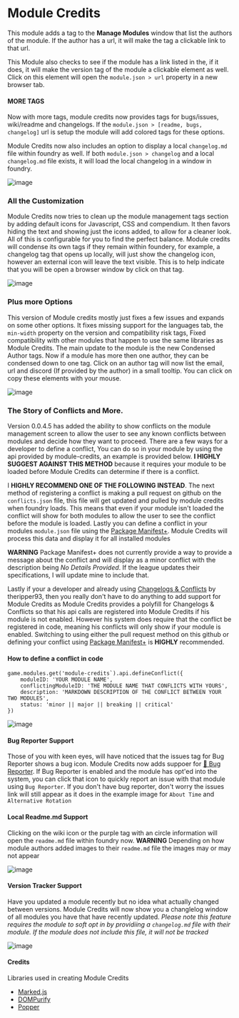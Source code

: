 # Module Credits
This module adds a tag to the **Manage Modules** window that list the authors of the module. If the author has a url, it will make the tag a clickable link to that url.

This Module also checks to see if the module has a link listed in the, if it does, it will make the version tag of the module a clickable element as well. Click on this element will open the `module.json > url` property in a new browser tab.

#### MORE TAGS
Now with more tags, module credits now provides tags for bugs/issues, wiki/readme and changelogs. If the `module.json > [readme, bugs, changelog]` url is setup the module will add colored tags for these options.

Module Credits now also includes an option to display a local `changelog.md` file within foundry as well. If both `module.json > changelog` and a local `changelog.md` file exists, it will load the local changelog in a window in foundry.

![image](https://user-images.githubusercontent.com/564874/127723920-7f135dea-4677-42a9-90d9-c273463e0735.png)

### All the Customization
Module Credits now tries to clean up the module management tags section by adding default icons for Javascript, CSS and compendium. It then favors hiding the text and showing just the icons added, to allow for a cleaner look. All of this is configurable for you to find the perfect balance. Module credits will condense its own tags if they remain within foundery, for example, a changelog tag that opens up locally, will just show the changelog icon, however an external icon will leave the text visible. This is to help indicate that you will be open a browser window by click on that tag.

![image](https://user-images.githubusercontent.com/564874/127776582-ce214ae9-0c41-42ae-9cee-85e04fae5792.png)

### Plus more Options
This version of Module credits mostly just fixes a few issues and expands on some other options. It fixes missing support for the languages tab, the `min-width` property on the version and compatibility risk tags, Fixed compatibility with other modules that happen to use the same libraries as Module Credits. The main update to the module is the new Condensed Author tags. Now if a module has more then one author, they can be condensed down to one tag. Click on an author tag will now list the email, url and discord (If provided by the author) in a small tooltip. You can click on copy these elements with your mouse.

![image](https://user-images.githubusercontent.com/564874/149253619-f33409fb-4812-4ab9-8a36-aa1c721988ef.png)

### The Story of Conflicts and More.
Version 0.0.4.5 has added the ability to show conflicts on the module management screen to allow the user to see any known conflicts between modules and decide how they want to proceed. There are a few ways for a developer to define a conflict, You can do so in your module by using the api provided by module-credits, an example is provided below. **I HIGHLY SUGGEST AGAINST THIS METHOD** because it requires your module to be loaded before Module Credits can determine if there is a conflict.

I **HIGHLY RECOMMEND ONE OF THE FOLLOWING INSTEAD**. The next method of registering a conflict is making a pull request on github on the `conflicts.json` file, this file will get updated and pulled by module credits when foundry loads. This means that even if your module isn't loaded the conflict will show for both modules to allow the user to see the conflict before the module is loaded. Lastly you can define a conflict in your modules `module.json` file using the [Package Manifest+](https://foundryvtt.wiki/en/development/manifest-plus). Module Credits will process this data and display it for all installed modules 

**WARNING** Package Manifest+ does not currently provide a way to provide a message about the conflict and will display as a minor conflict with the description being *No Details Provided*. If the league updates their specifications, I will update mine to include that.

Lastly if your a developer and already using [Changelogs & Conflicts](https://foundryvtt.com/packages/lib-changelogs) by theripper93, then you really don't have to do anything to add support for Module Credits as Module Credits provides a polyfill for Changelogs & Conflicts so that his api calls are registered into Module Credits if his module is not enabled. However his system does require that the conflict be registered in code, meaning his conflicts will only show if your module is enabled. Switching to using either the pull request method on this github or defining your conflict using [Package Manifest+](https://foundryvtt.wiki/en/development/manifest-plus) is **HIGHLY** recommended.

#### How to define a conflict in code
```
game.modules.get('module-credits`).api.defineConflict({
	moduleID: 'YOUR MODULE NAME',
	conflictingModuleID: 'THE MODULE NAME THAT CONFLICTS WITH YOURS',
	description: 'MARKDOWN DESCRIPTION OF THE CONFLICT BETWEEN YOUR TWO MODULES',
	status: 'minor || major || breaking || critical'
})
```
![image](https://user-images.githubusercontent.com/564874/149989069-022cac3e-5381-40a9-8a86-8264546e0bd9.png)


#### Bug Reporter Support
Those of you with keen eyes, will have noticed that the issues tag for Bug Reporter shows a bug icon. Module Credits now adds suppoer for [🐛 Bug Reporter](https://foundryvtt.com/packages/bug-reporter). If Bug Reporter is enabled and the module has opt'ed into the system, you can click that icon to quickly report an issue with that module using `Bug Reporter`. If you don't have bug reporter, don't worry the issues link will still appear as it does in the example image for `About Time` and `Alternative Rotation`

#### Local Readme.md Support
Clicking on the wiki icon or the purple tag with an circle information will open the `readme.md` file within foundry now.
**WARNING** Depending on how module authors added images to their `readme.md` file the images may or may not appear

![image](https://user-images.githubusercontent.com/564874/127776803-4fa3f278-7a3a-4f9f-9fa5-e4f64147b0ad.png)

#### Version Tracker Support
Have you updated a module recently but no idea what actually changed between versions. Module Credits will now show you a changlelog window of all modules you have that have recently updated. *Please note this feature requires the module to soft opt in by providiing a `changelog.md` file with their module. If the module does not include this file, it will not be tracked*

![image](https://user-images.githubusercontent.com/564874/127776931-968120f0-469a-4135-908e-2b25f18a692e.png)



#### Credits
Libraries used in creating Module Credits
- [Marked.js](https://github.com/markedjs/marked) 
- [DOMPurify](https://github.com/cure53/DOMPurify) 
- [Popper](https://popper.js.org/) 
